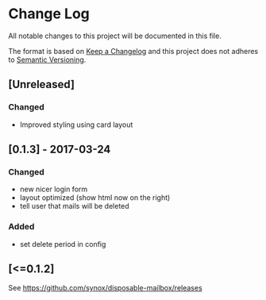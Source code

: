 # Change Log
All notable changes to this project will be documented in this file.

The format is based on [Keep a Changelog](http://keepachangelog.com/)
and this project does not adheres to [Semantic Versioning](http://semver.org/).

## [Unreleased]

### Changed
- Improved styling using card layout

## [0.1.3] - 2017-03-24
### Changed
- new nicer login form
- layout optimized (show html now on the right)
- tell user that mails will be deleted

### Added
- set delete period in config

## [<=0.1.2]
See https://github.com/synox/disposable-mailbox/releases
